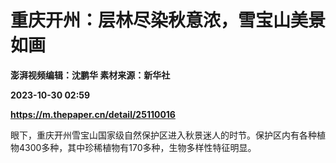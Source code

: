# 重庆开州：层林尽染秋意浓，雪宝山美景如画
**澎湃视频编辑：沈鹏华 素材来源：新华社**

**2023-10-30 02:59**

**https://m.thepaper.cn/detail/25110016**

眼下，重庆开州雪宝山国家级自然保护区进入秋景迷人的时节。保护区内有各种植物4300多种，其中珍稀植物有170多种，生物多样性特征明显。